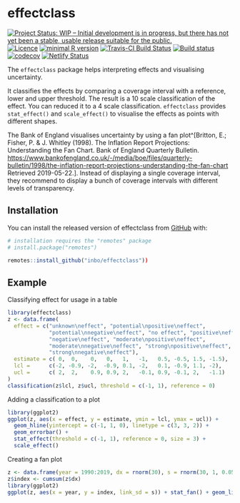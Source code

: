 # effectclass

<!-- badges: start -->
[![Project Status: WIP – Initial development is in progress, but there has not yet been a stable, usable release suitable for the public.](https://www.repostatus.org/badges/latest/wip.svg)](https://www.repostatus.org/#wip)
[![Licence](https://img.shields.io/badge/licence-GPL--3-blue.svg)](https://www.gnu.org/licenses/gpl-3.0.en.html)
[![minimal R version](https://img.shields.io/badge/R%3E%3D-3.5.0-6666ff.svg)](https://cran.r-project.org/)
[![Travis-CI Build Status](https://travis-ci.org/inbo/effectclass.svg?branch=master)](https://travis-ci.org/inbo/effectclass)
[![Build status](https://ci.appveyor.com/api/projects/status/p6uin0vl1kaedm22/branch/master?svg=true)](https://ci.appveyor.com/project/ThierryO/effectclass/branch/master)
[![codecov](https://codecov.io/gh/inbo/effectclass/branch/master/graph/badge.svg)](https://codecov.io/gh/inbo/effectclass)
[![Netlify Status](https://api.netlify.com/api/v1/badges/c39c9cb6-57ce-482a-9f51-b0187226e8b5/deploy-status)](https://app.netlify.com/sites/effectclass/deploys)
<!-- badges: end -->

The `effectclass` package helps interpreting effects and visualising uncertainty. 

It classifies the effects by comparing a coverage interval with a reference, lower and upper threshold. The result is a 10 scale classification of the effect. You can reduced it to a 4 scale classification. `effectclass` provides `stat_effect()` and `scale_effect()` to visualise the effects as points with different shapes.

The Bank of England visualises uncertainty by using a fan plot^[Britton, E.; Fisher, P. & J. Whitley (1998). The Inflation Report Projections: Understanding the Fan Chart. Bank of England Quarterly Bulletin. https://www.bankofengland.co.uk/-/media/boe/files/quarterly-bulletin/1998/the-inflation-report-projections-understanding-the-fan-chart Retrieved 2019-05-22.]. Instead of displaying a single coverage interval, they recommend to display a bunch of coverage intervals with different levels of transparency.

## Installation

You can install the released version of effectclass from [GitHub](https://github.com/inbo/effectclass) with:

``` r
# installation requires the "remotes" package
# install.package("remotes")

remotes::install_github("inbo/effectclass"))
```

## Example

Classifying effect for usage in a table

``` r
library(effectclass)
z <- data.frame(
  effect = c("unknown\neffect", "potential\npositive\neffect",
             "potential\nnegative\neffect", "no effect", "positive\neffect",
             "negative\neffect", "moderate\npositive\neffect",
             "moderate\nnegative\neffect", "strong\npositive\neffect",
             "strong\nnegative\neffect"),
  estimate = c( 0,  0,    0,   0,   1,   -1,   0.5, -0.5, 1.5, -1.5),
  lcl =      c(-2, -0.9, -2,  -0.9, 0.1, -2,   0.1, -0.9, 1.1, -2),
  ucl =      c( 2,  2,    0.9, 0.9, 2,   -0.1, 0.9, -0.1, 2,   -1.1)
)
classification(z$lcl, z$ucl, threshold = c(-1, 1), reference = 0)
```

Adding a classification to a plot

``` r
library(ggplot2)
ggplot(z, aes(x = effect, y = estimate, ymin = lcl, ymax = ucl)) +
  geom_hline(yintercept = c(-1, 1, 0), linetype = c(3, 3, 2)) +
  geom_errorbar() +
  stat_effect(threshold = c(-1, 1), reference = 0, size = 3) +
  scale_effect()
```

Creating a fan plot

``` r
z <- data.frame(year = 1990:2019, dx = rnorm(30), s = rnorm(30, 1, 0.05))
z$index <- cumsum(z$dx)
library(ggplot2)
ggplot(z, aes(x = year, y = index, link_sd = s)) + stat_fan() + geom_line()
```

